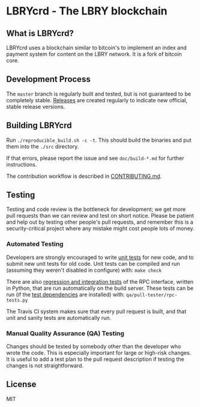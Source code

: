 # LBRYcrd - The LBRY blockchain


## What is LBRYcrd?

LBRYcrd uses a blockchain similar to bitcoin's to implement an index and payment system for content on the LBRY network. It is a fork of bitcoin core.


## Development Process

The `master` branch is regularly built and tested, but is not guaranteed to be
completely stable. [Releases](https://github.com/lbryio/lbrycrd/releases) are created
regularly to indicate new official, stable release versions.


## Building LBRYcrd


Run `./reproducible_build.sh -c -t`. This should build the binaries and put them into the `./src` directory.


If that errors, please report the issue and see `doc/build-*.md` for further instructions.


The contribution workflow is described in [CONTRIBUTING.md](CONTRIBUTING.md).


## Testing

Testing and code review is the bottleneck for development; we get more pull
requests than we can review and test on short notice. Please be patient and help out by testing
other people's pull requests, and remember this is a security-critical project where any mistake might cost people
lots of money.

### Automated Testing

Developers are strongly encouraged to write [unit tests](/doc/unit-tests.md) for new code, and to
submit new unit tests for old code. Unit tests can be compiled and run
(assuming they weren't disabled in configure) with: `make check`

There are also [regression and integration tests](/qa) of the RPC interface, written
in Python, that are run automatically on the build server.
These tests can be run (if the [test dependencies](/qa) are installed) with: `qa/pull-tester/rpc-tests.py`

The Travis CI system makes sure that every pull request is built, and that unit and sanity tests are automatically run.

### Manual Quality Assurance (QA) Testing

Changes should be tested by somebody other than the developer who wrote the
code. This is especially important for large or high-risk changes. It is useful
to add a test plan to the pull request description if testing the changes is
not straightforward.


## License

MIT
